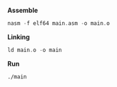 
**Assemble**
```asm
nasm -f elf64 main.asm -o main.o
```

**Linking**
```asm
ld main.o -o main
```

**Run**

```asm
./main
```
